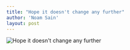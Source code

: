 ```yaml
---
title: "Hope it doesn't change any further"
author: 'Noam Sain'
layout: post
---
```


![Hope it doesn't change any further](https://4.bp.blogspot.com/_8aN4krk1nsk/TG_DpT-ZQGI/AAAAAAAAAdA/uPcrQKGw-Kc/s1600/20100321.jpg "Hope it doesn't change any further")
